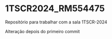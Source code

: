 # 1TSCR2024_RM554475
Repositório para trabalhar com a sala 1TSCR-2024

Alteração depois do primeiro commit
